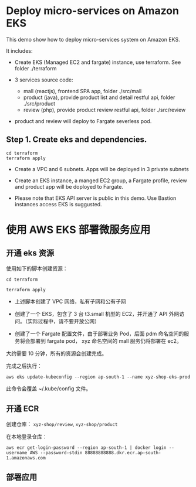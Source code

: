 # Deploy micro-services on Amazon EKS 

This demo show how to deploy micro-services system on Amazon EKS. 

It includes:

- Create EKS (Managed EC2 and fargate) instance, use terraform.  See folder ./terraform

- 3 services source code:
    - mall (reactjs), frontend SPA app, folder ./src/mall
    - product (java), provide product list and detail restful api, folder ./src/product
    - review (php), provide product review restful api, folder ./src/review

- product and review will deploy to Fargate severless pod.


## Step 1. Create eks and dependencies.

```shell
cd terraform
terraform apply
```
- Create a VPC and 6 subnets. Apps will be deployed in 3 private subnets 

- Create an EKS instance, a manged EC2 group, a Fargate profile, review and product app will be doployed to Fargate.

- Please note that EKS API server is public in this demo. Use Bastion instances access EKS is suggusted.




# 使用 AWS EKS 部署微服务应用

## 开通 eks 资源

使用如下的脚本创建资源：

```shell
cd terraform

terraform apply
```

- 上述脚本创建了 VPC 网络，私有子网和公有子网

- 创建了一个 EKS，包含了 3 台 t3.small 机型的 EC2，并开通了 API 外网访问。（实际过程中，请不要开放公网）

- 创建了一个 Fargate 配置文件，由于部署业务 Pod，后面 pdm 命名空间的服务将会部署到 fargate pod， xyz 命名空间的 mall 服务仍将部署在 ec2。



大约需要 10 分钟，所有的资源会创建完成。

完成之后执行：

```shell
aws eks update-kubeconfig --region ap-south-1 --name xyz-shop-eks-prod
```

此命令会覆盖 ~/.kube/config 文件。

## 开通 ECR

创建仓库： `xyz-shop/review`, `xyz-shop/product`


在本地登录仓库：

``` shell
aws ecr get-login-password --region ap-south-1 | docker login --username AWS --password-stdin 88888888888.dkr.ecr.ap-south-1.amazonaws.com
```


## 部署应用